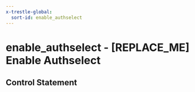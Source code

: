 ```yaml
---
x-trestle-global:
  sort-id: enable_authselect
---
```


# enable_authselect - \[REPLACE_ME\] Enable Authselect

## Control Statement

